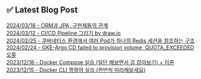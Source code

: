 
## ✅ Latest Blog Post

[2024/03/18 - ORM과 JPA, 구현체들의 관계](https://sean-lets-go.tistory.com/71) <br/>
[2024/03/12 - CI/CD Pipeline 그리기 by draw.io](https://sean-lets-go.tistory.com/68) <br/>
[2024/02/25 - 쿠버네티스 환경에서 여러 Pod가 하나의 Redis 세션을 참조하는 구조](https://sean-lets-go.tistory.com/67) <br/>
[2024/02/24 - GKE-Argo CD failed to provision volume, QUOTA_EXCEEDED 오류](https://sean-lets-go.tistory.com/66) <br/>
[2023/12/18 - Docker Compose 실습 (일단 해보면서 감 잡아보기) + 이론](https://sean-lets-go.tistory.com/65) <br/>
[2023/12/15 - Docker CLI 명령어 실습 (한번씩 따라해보세요)](https://sean-lets-go.tistory.com/64) <br/>
